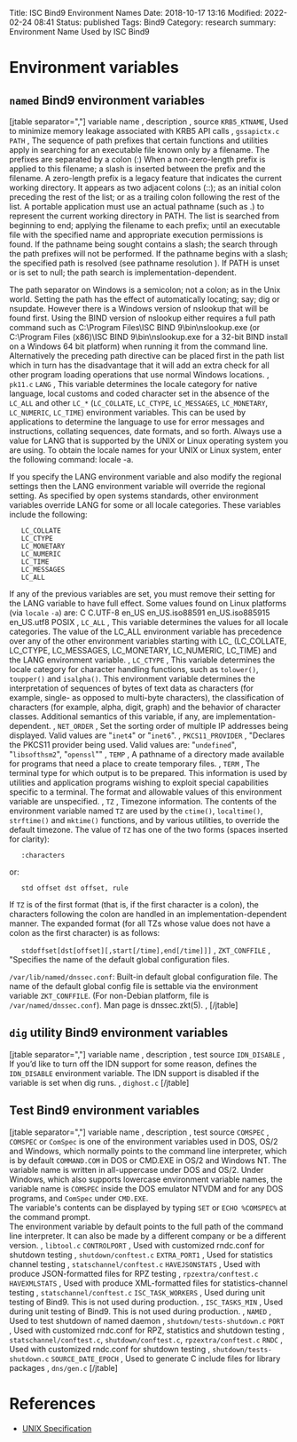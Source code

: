 Title: ISC Bind9 Environment Names
Date: 2018-10-17 13:16
Modified: 2022-02-24 08:41
Status: published
Tags: Bind9
Category: research
summary: Environment Name Used by ISC Bind9

Environment variables
=====================

`named` Bind9 environment variables
---------------------------

[jtable separator=","]
variable name , description , source
`KRB5_KTNAME`, Used to minimize memory leakage associated with KRB5 API calls , `gssapictx.c`
`PATH` , The sequence of path prefixes that certain functions and utilities apply in searching for an executable file known only by a filename. The prefixes are separated by a colon (:) When a non-zero-length prefix is applied to this filename; a slash is inserted between the prefix and the filename. A zero-length prefix is a legacy feature that indicates the current working directory. It appears as two adjacent colons (::); as an initial colon preceding the rest of the list; or as a trailing colon following the rest of the list. A portable application must use an actual pathname (such as .) to represent the current working directory in PATH. The list is searched from beginning to end; applying the filename to each prefix; until an executable file with the specified name and appropriate execution permissions is found. If the pathname being sought contains a slash; the search through the path prefixes will not be performed. If the pathname begins with a slash; the specified path is resolved (see pathname resolution ). If PATH is unset or is set to null; the path search is implementation-dependent.  <p>The path separator on Windows is a semicolon; not a colon; as in the Unix world. Setting the path has the effect of automatically locating; say; dig or nsupdate. However there is a Windows version of nslookup that will be found first. Using the BIND version of nslookup either requires a full path command such as C:\Program Files\ISC BIND 9\bin\nslookup.exe (or C:\Program Files (x86)\ISC BIND 9\bin\nslookup.exe for a 32-bit BIND install on a Windows 64 bit platform) when running it from the command line. Alternatively the preceding path directive can be placed first in the path list which in turn has the disadvantage that it will add an extra check for all other program loading operations that use normal Windows locations. , `pk11.c`
`LANG` , This variable determines the locale category for native language, local customs and coded character set in the absence of the `LC_ALL` and other `LC_*` (<code>LC_COLLATE</code>, <code>LC_CTYPE</code>, <code>LC_MESSAGES</code>, <code>LC_MONETARY</code>, <code>LC_NUMERIC</code>, <code>LC_TIME</code>) environment variables. This can be used by applications to determine the language to use for error messages and instructions, collating sequences, date formats, and so forth. Always use a value for LANG that is supported by the UNIX or Linux operating system you are using. To obtain the locale names for your UNIX or Linux system, enter the following command: locale -a.</p> <p>If you specify the LANG environment variable and also modify the regional settings then the LANG environment variable will override the regional setting. As specified by open systems standards, other environment variables override LANG for some or all locale categories. These variables include the following:</p> <p><code>   LC_COLLATE</code><br /> <code>   LC_CTYPE</code><br /> <code>   LC_MONETARY</code><br /> <code>   LC_NUMERIC</code><br /> <code>   LC_TIME</code><br /> <code>   LC_MESSAGES</code><br /> <code>   LC_ALL</code></p> <p>If any of the previous variables are set, you must remove their setting for the LANG variable to have full effect. Some values found on Linux platforms (via <code>locale</code> <code>-a</code>) are: C C.UTF-8 en_US en_US.iso88591 en_US.iso885915 en_US.utf8 POSIX ,
`LC_ALL` , This variable determines the values for all locale categories. The value of the LC_ALL environment variable has precedence over any of the other environment variables starting with LC_ (LC_COLLATE, LC_CTYPE, LC_MESSAGES, LC_MONETARY, LC_NUMERIC, LC_TIME) and the LANG environment variable. ,
`LC_CTYPE` , This variable determines the locale category for character handling functions, such as <code>tolower()</code>, <code>toupper()</code> and <code>isalpha()</code>. This environment variable determines the interpretation of sequences of bytes of text data as characters (for example, single- as opposed to multi-byte characters), the classification of characters (for example, alpha, digit, graph) and the behavior of character classes. Additional semantics of this variable, if any, are implementation-dependent. ,
`NET_ORDER` , Set the sorting order of multiple IP addresses being displayed. Valid values are &quot;<code>inet4</code>&quot; or &quot;<code>inet6</code>&quot;. ,
`PKCS11_PROVIDER` , "Declares the PKCS11 provider being used. Valid values are: &quot;<code>undefined</code>&quot;, &quot;<code>libsofthsm2</code>&quot;, &quot;<code>openssl</code>&quot;" ,
`TEMP` , A pathname of a directory made available for programs that need a place to create temporary files. ,
`TERM` , The terminal type for which output is to be prepared. This information is used by utilities and application programs wishing to exploit special capabilities specific to a terminal. The format and allowable values of this environment variable are unspecified. ,
`TZ` , Timezone information. The contents of the environment variable named `TZ` are used by the `ctime()`, <code>localtime()</code>, <code>strftime()</code> and <code>mktime()</code> functions, and by various utilities, to override the default timezone. The value of <code>TZ</code> has one of the two forms (spaces inserted for clarity):</p> <p><code>   :characters</code></p> <p>or:</p> <p><code>   std offset dst offset, rule</code></tt></p> <p>If <code>TZ</code> is of the first format (that is, if the first character is a colon), the characters following the colon are handled in an implementation-dependent manner. The expanded format (for all TZs whose value does not have a colon as the first character) is as follows:</p> <p><code>   stdoffset\[dst\[offset\]\[,start\[/time\],end\[/time\]\]\]</code> ,
`ZKT_CONFFILE` , "Specifies the name of the default global configuration files.</p> <p><code>/var/lib/named/dnssec.conf</code>: Built-in default global configuration file. The name of the default global config file is settable via the environment variable <code>ZKT_CONFFILE</code>. (For non-Debian platform, file is <code>/var/named/dnssec.conf</code>). Man page is dnssec.zkt(5). ,
[/jtable]

`dig` utility Bind9 environment variables
---------------------------

[jtable separator=","]
variable name , description , test source
`IDN_DISABLE` , If you’d like to turn off the IDN support for some reason, defines the `IDN_DISABLE` environment variable. The IDN support is disabled if the variable is set when dig runs. , `dighost.c`
[/jtable]

Test Bind9 environment variables
---------------------------

[jtable separator=","]
variable name , description , test source
`COMSPEC` , `COMSPEC` or `ComSpec` is one of the environment variables used in DOS, OS/2 and Windows, which normally points to the command line interpreter, which is by default `COMMAND.COM` in DOS or CMD.EXE in OS/2 and Windows NT. The variable name is written in all-uppercase under DOS and OS/2. Under Windows, which also supports lowercase environment variable names, the variable name is `COMSPEC` inside the DOS emulator NTVDM and for any DOS programs, and `ComSpec` under `CMD.EXE`.<br /> The variable's contents can be displayed by typing `SET` or `ECHO %COMSPEC%` at the command prompt.<br /> The environment variable by default points to the full path of the command line interpreter. It can also be made by a different company or be a different version. , `libtool.c`
`CONTROLPORT` , Used with customized rndc.conf for shutdown testing , `shutdown/conftest.c`
`EXTRA_PORT1` , Used for statistics channel testing , `statschannel/conftest.c`
`HAVEJSONSTATS` , Used with produce JSON-formatted files for RPZ testing , `rpzextra/conftest.c`
`HAVEXMLSTATS` , Used with produce XML-formatted files for statistics-channel testing , `statschannel/conftest.c`
`ISC_TASK_WORKERS` , Used during unit testing of Bind9. This is not used during production. ,
`ISC_TASKS_MIN` , Used during unit testing of Bind9. This is not used during production. ,
`NAMED` , Used to test shutdown of named daemon , `shutdown/tests-shutdown.c`
`PORT` , Used with customized rndc.conf for RPZ, statistics and shutdown testing , `statschannel/conftest.c`, `shutdown/conftest.c`, `rpzextra/conftest.c`
`RNDC` , Used with customized rndc.conf for shutdown testing , `shutdown/tests-shutdown.c`
`SOURCE_DATE_EPOCH` , Used to generate C include files for library packages , `dns/gen.c`
[/jtable]

References
==========

- [UNIX Specification](http://pubs.opengroup.org/onlinepubs/7908799/xbd/envvar.html)

